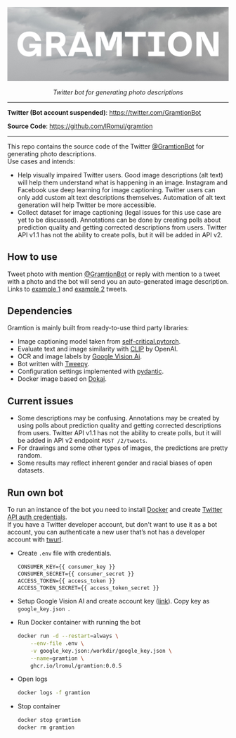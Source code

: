 <p align="center">
  <a href="https://github.com/lRomul/gramtion"><img src="https://raw.githubusercontent.com/lRomul/gramtion/master/pics/gramtion.jpeg" alt="Title GRAMTION on the background of a black and white photo of clouds in the sky"></a>
</p>
<p align="center">
    <em>Twitter bot for generating photo descriptions</em>
</p>

---

**Twitter (Bot account suspended)**: <a href="https://twitter.com/GramtionBot" target="_blank">https://twitter.com/GramtionBot</a>

**Source Code**: <a href="https://github.com/lRomul/gramtion" target="_blank">https://github.com/lRomul/gramtion</a>

---

This repo contains the source code of the Twitter [@GramtionBot](https://twitter.com/GramtionBot) for generating photo descriptions.  
Use cases and intends: 
* Help visually impaired Twitter users. 
Good image descriptions (alt text) will help them understand what is happening in an image. 
Instagram and Facebook use deep learning for image captioning. 
Twitter users can only add custom alt text descriptions themselves. 
Automation of alt text generation will help Twitter be more accessible. 
* Collect dataset for image captioning (legal issues for this use case are yet to be discussed). 
Annotations can be done by creating polls about prediction quality and getting corrected descriptions from users. 
Twitter API v1.1 has not the ability to create polls, but it will be added in API v2. 

## How to use

Tweet photo with mention [@GramtionBot](https://twitter.com/GramtionBot) or reply with mention to a tweet with a photo and the bot will send you an auto-generated image description.  
Links to [example 1](https://twitter.com/GramtionBot/status/1320423819794960384) and [example 2](https://twitter.com/snoWhite_tan/status/963953292383580165) tweets.

## Dependencies

Gramtion is mainly built from ready-to-use third party libraries:
* Image captioning model taken from [self-critical.pytorch](https://github.com/ruotianluo/self-critical.pytorch).
* Evaluate text and image similarity with [CLIP](https://openai.com/blog/clip/) by OpenAI.
* OCR and image labels by [Google Vision Ai](https://cloud.google.com/vision).
* Bot written with [Tweepy](https://github.com/tweepy/tweepy).
* Configuration settings implemented with [pydantic](https://github.com/samuelcolvin/pydantic/).
* Docker image based on [Dokai](https://github.com/osai-ai/dokai).

## Current issues 

* Some descriptions may be confusing. Annotations may be created by using polls about prediction quality and getting corrected descriptions from users. Twitter API v1.1 has not the ability to create polls, but it will be added in API v2 endpoint `POST /2/tweets`.
* For drawings and some other types of images, the predictions are pretty random. 
* Some results may reflect inherent gender and racial biases of open datasets.

## Run own bot

To run an instance of the bot you need to install [Docker](https://www.docker.com/) and create [Twitter API auth credentials](https://realpython.com/twitter-bot-python-tweepy/#creating-twitter-api-authentication-credentials).  
If you have a Twitter developer account, but don't want to use it as a bot account, you can authenticate a new user that’s not has a developer account with [twurl](https://github.com/twitter/twurl).

* Create `.env` file with credentials. 

    ```
    CONSUMER_KEY={{ consumer_key }}
    CONSUMER_SECRET={{ consumer_secret }}
    ACCESS_TOKEN={{ access_token }}
    ACCESS_TOKEN_SECRET={{ access_token_secret }}
    ```

* Setup Google Vision AI and create account key ([link](https://cloud.google.com/vision/docs/setup)). Copy key as `google_key.json `.

* Run Docker container with running the bot  

    ```bash
    docker run -d --restart=always \
        --env-file .env \
        -v google_key.json:/workdir/google_key.json \
        --name=gramtion \
        ghcr.io/lromul/gramtion:0.0.5
    ```

* Open logs 

    ```bash
    docker logs -f gramtion
    ```

* Stop container

    ```bash
    docker stop gramtion
    docker rm gramtion
    ```
